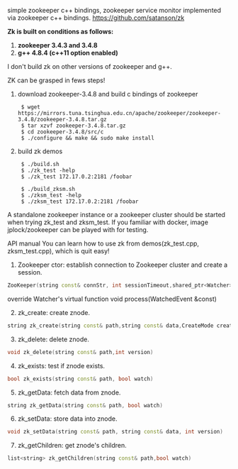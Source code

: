 simple zookeeper c++ bindings,  zookeeper service monitor implemented via zookeeper c++ bindings.
https://github.com/satanson/zk

**Zk is built on conditions as follows:**

1. **zookeeper 3.4.3 and 3.4.8**
2. **g++ 4.8.4 (c++11 option enabled)**

I don't build zk on other versions of zookeeper and g++.

ZK can be grasped in fews steps!

1. download zookeeper-3.4.8 and build c bindings of zookeeper

        $ wget  https://mirrors.tuna.tsinghua.edu.cn/apache/zookeeper/zookeeper-3.4.8/zookeeper-3.4.8.tar.gz
        $ tar xzvf zookeeper-3.4.8.tar.gz
        $ cd zookeeper-3.4.8/src/c
        $ ./configure && make && sudo make install

2. build zk demos

        $ ./build.sh
        $ ./zk_test -help
        $ ./zk_test 172.17.0.2:2181 /foobar

        $ ./build_zksm.sh
        $ ./zksm_test -help
        $ ./zksm_test 172.17.0.2:2181 /foobar

A standalone zookeeper instance or a zookeeper cluster should be started when trying zk_test and zksm_test.
If you familiar with docker, image jplock/zookeeper can be played with for testing.

API manual
You can learn how to use zk from demos(zk_test.cpp, zksm_test.cpp), which is quit easy!

1. Zookeeper ctor: establish connection to Zookeeper cluster and create a session.
```cpp
ZooKeeper(string const& connStr, int sessionTimeout,shared_ptr<Watcher> watcher)

```
override Watcher's virtual function void process(WatchedEvent &const)

2. zk_create: create znode.
```cpp
string zk_create(string const& path,string const& data,CreateMode createMode)
```
3. zk_delete: delete znode.
```cpp
void zk_delete(string const& path,int version)
```
4. zk_exists: test if znode exists.
```cpp
bool zk_exists(string const& path, bool watch)
```
5. zk_getData: fetch data from znode.
```cpp
string zk_getData(string const& path, bool watch)
```
6. zk_setData: store data into znode.
```cpp
void zk_setData(string const& path, string const& data, int version)
```
7. zk_getChildren: get znode's children.
```cpp
list<string> zk_getChildren(string const& path,bool watch)
```
